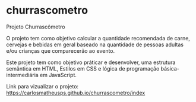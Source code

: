 # churrascometro
 Projeto Churrascômetro
 
 O projeto tem como objetivo calcular a quantidade recomendada de carne, cervejas e bebidas em geral baseado na quantidade de pessoas adultas e/ou crianças que comparecerão ao evento.
 
Este projeto tem como objetivo práticar e desenvolver, uma estrutura semântica em HTML, Estilos em CSS e lógica de programação básica-intermediária em JavaScript.

Link para vizualizar o projeto: https://carlosmatheusps.github.io/churrascometro/index
